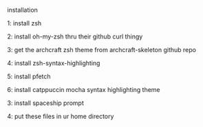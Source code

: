 installation

1: install zsh

2: install oh-my-zsh thru their github curl thingy

3: get the archcraft zsh theme from archcraft-skeleton github repo

4: install zsh-syntax-highlighting

5: install pfetch

6: install catppuccin mocha syntax highlighting theme

3: install spaceship prompt

4: put these files in ur home directory
